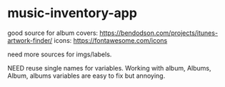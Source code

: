 # music-inventory-app
good source for album covers: https://bendodson.com/projects/itunes-artwork-finder/
icons: https://fontawesome.com/icons

need more sources for imgs/labels. 

NEED reuse single names for variables.
Working with album, Albums, Album, albums variables are easy to fix but annoying.